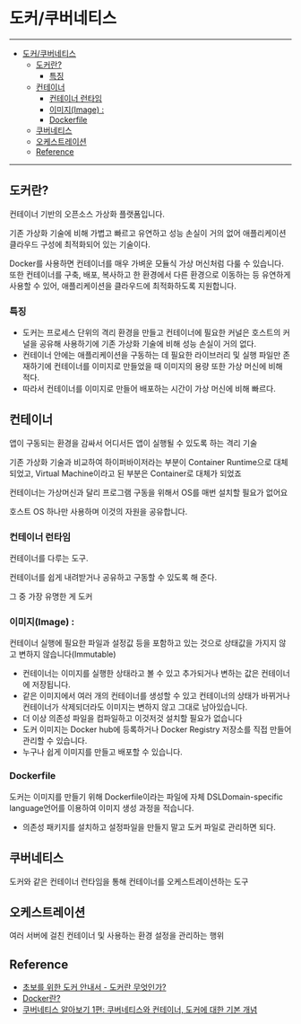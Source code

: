 # 도커/쿠버네티스

---

- [도커/쿠버네티스](#도커쿠버네티스)
  - [도커란?](#도커란)
    - [특징](#특징)
  - [컨테이너](#컨테이너)
    - [컨테이너 런타임](#컨테이너-런타임)
    - [이미지(Image) :](#이미지image-)
    - [Dockerfile](#dockerfile)
  - [쿠버네티스](#쿠버네티스)
  - [오케스트레이션](#오케스트레이션)
  - [Reference](#reference)

---

## 도커란?

컨테이너 기반의 오픈소스 가상화 플랫폼입니다.

기존 가상화 기술에 비해 가볍고 빠르고 유연하고 성능 손실이 거의 없어 애플리케이션 클라우드 구성에 최적화되어 있는 기술이다.

Docker를 사용하면 컨테이너를 매우 가벼운 모듈식 가상 머신처럼 다룰 수 있습니다. 또한 컨테이너를 구축, 배포, 복사하고 한 환경에서 다른 환경으로 이동하는 등 유연하게 사용할 수 있어, 애플리케이션을 클라우드에 최적화하도록 지원합니다.

### 특징

- 도커는 프로세스 단위의 격리 환경을 만들고 컨테이너에 필요한 커널은 호스트의 커널을 공유해 사용하기에 기존 가상화 기술에 비해 성능 손실이 거의 없다.
- 컨테이너 안에는 애플리케이션을 구동하는 데 필요한 라이브러리 및 실행 파일만 존재하기에 컨테이너를 이미지로 만들었을 때 이미지의 용량 또한 가상 머신에 비해 적다.
- 따라서 컨테이너를 이미지로 만들어 배포하는 시간이 가상 머신에 비해 빠르다.

## 컨테이너

앱이 구동되는 환경을 감싸서 어디서든 앱이 실행될 수 있도록 하는 격리 기술

기존 가상화 기술과 비교하여 하이퍼바이저라는 부분이 Container Runtime으로 대체되었고, Virtual Machine이라고 된 부분은 Container로 대체가 되었죠

컨테이너는 가상머신과 달리 프로그램 구동을 위해서 OS를 매번 설치할 필요가 없어요

호스트 OS 하나만 사용하며 이것의 자원을 공유합니다.

### 컨테이너 런타임

컨테이너를 다루는 도구.

컨테이너를 쉽게 내려받거나 공유하고 구동할 수 있도록 해 준다.

그 중 가장 유명한 게 도커

### 이미지(Image) :

컨테이너 실행에 필요한 파일과 설정값 등을 포함하고 있는 것으로 상태값을 가지지 않고 변하지 않습니다(Immutable)

- 컨테이너는 이미지를 실행한 상태라고 볼 수 있고 추가되거나 변하는 값은 컨테이너에 저장됩니다.
- 같은 이미지에서 여러 개의 컨테이너를 생성할 수 있고 컨테이너의 상태가 바뀌거나 컨테이너가 삭제되더라도 이미지는 변하지 않고 그대로 남아있습니다.
- 더 이상 의존성 파일을 컴파일하고 이것저것 설치할 필요가 없습니다
- 도커 이미지는 Docker hub에 등록하거나 Docker Registry 저장소를 직접 만들어 관리할 수 있습니다.
- 누구나 쉽게 이미지를 만들고 배포할 수 있습니다.

### Dockerfile

도커는 이미지를 만들기 위해 Dockerfile이라는 파일에 자체 DSLDomain-specific language언어를 이용하여 이미지 생성 과정을 적습니다.

- 의존성 패키지를 설치하고 설정파일을 만들지 말고 도커 파일로 관리하면 되다.

## 쿠버네티스

도커와 같은 컨테이너 런타임을 통해 컨테이너를 오케스트레이션하는 도구

## 오케스트레이션

여러 서버에 걸친 컨테이너 및 사용하는 환경 설정을 관리하는 행위

## Reference

- [초보를 위한 도커 안내서 - 도커란 무엇인가?](https://subicura.com/2017/01/19/docker-guide-for-beginners-1.html)
- [Docker란?](https://www.redhat.com/ko/topics/containers/what-is-docker#:~:text=%22Docker(%EB%8F%84%EC%BB%A4)%22%EB%8A%94,%EC%97%AC%EB%9F%AC%20%EC%9D%98%EB%AF%B8%EB%A5%BC%20%EB%9C%BB%ED%95%A9%EB%8B%88%EB%8B%A4.)
- [쿠버네티스 알아보기 1편: 쿠버네티스와 컨테이너, 도커에 대한 기본 개념](https://www.samsungsds.com/kr/insights/220222_kubernetes1.html)